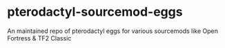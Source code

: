 # pterodactyl-sourcemod-eggs
An maintained repo of pterodactyl eggs for various sourcemods like Open Fortress &amp; TF2 Classic
